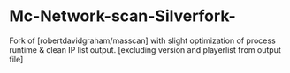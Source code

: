 # Mc-Network-scan-Silverfork-
Fork of [robertdavidgraham/masscan] with slight optimization of process runtime &amp; clean IP list output. [excluding version and playerlist from output file]
